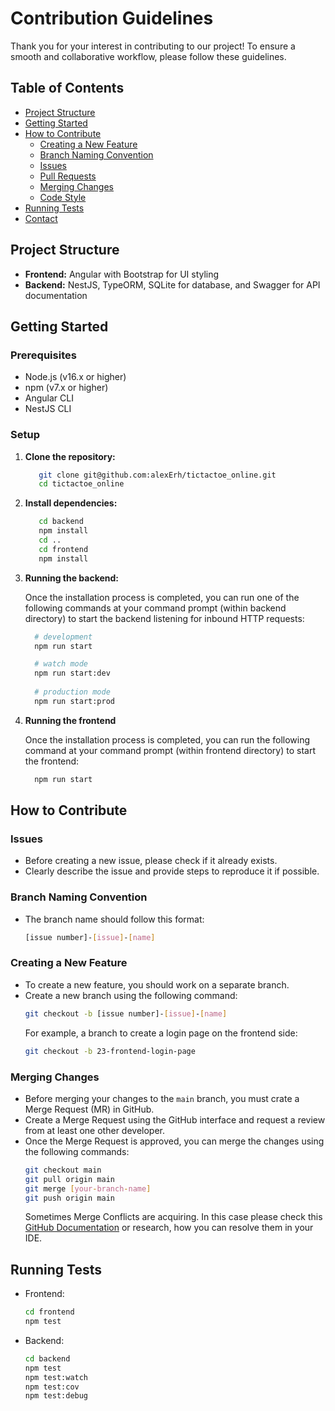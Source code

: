 # Contribution Guidelines

Thank you for your interest in contributing to our project! To ensure a smooth and collaborative workflow, please follow these guidelines.

## Table of Contents
- [Project Structure](#project-structure)
- [Getting Started](#getting-started)
- [How to Contribute](#how-to-contribute)
    - [Creating a New Feature](#creating-a-new-feature)
    - [Branch Naming Convention](#branch-naming-convention)
    - [Issues](#issues)
    - [Pull Requests](#pull-requests)
    - [Merging Changes](#merging-changes)
    - [Code Style](#code-style)
- [Running Tests](#running-tests)
- [Contact](#contact)

## Project Structure

- **Frontend:** Angular with Bootstrap for UI styling
- **Backend:** NestJS, TypeORM, SQLite for database, and Swagger for API documentation

## Getting Started

### Prerequisites

- Node.js (v16.x or higher)
- npm (v7.x or higher)
- Angular CLI
- NestJS CLI

### Setup

1. **Clone the repository:**
   ```bash
      git clone git@github.com:alexErh/tictactoe_online.git
      cd tictactoe_online
    ```
2. **Install dependencies:**
    
   ```bash
      cd backend
      npm install
      cd ..
      cd frontend
      npm install
    ```
3. **Running the backend:**

   Once the installation process is completed, you can run one of the following commands at your command prompt (within backend directory) to start the backend listening for inbound HTTP requests:
      
   ```bash
     # development
     npm run start
   
     # watch mode
     npm run start:dev
        
     # production mode
     npm run start:prod
   ```
4. **Running the frontend**
    
    Once the installation process is completed, you can run the following command at your command prompt (within frontend directory) to start the frontend:
    
    ```bash
      npm run start
   ```

## How to Contribute
### Issues
- Before creating a new issue, please check if it already exists.
- Clearly describe the issue and provide steps to reproduce it if possible.
### Branch Naming Convention
- The branch name should follow this format:
    ```bash
  [issue number]-[issue]-[name]
    ```
### Creating a New Feature
- To create a new feature, you should work on a separate branch.
- Create a new branch using the following command:
    ```bash
  git checkout -b [issue number]-[issue]-[name]
    ```
  For example, a branch to create a login page on the frontend side:
    ```bash
  git checkout -b 23-frontend-login-page
    ```
### Merging Changes
- Before merging your changes to the `main` branch, you must crate a Merge Request (MR) in GitHub.
- Create a Merge Request using the GitHub interface and request a review from at least one other developer.
- Once the Merge Request is approved, you can merge the changes using the following commands:
    ```bash
    git checkout main
    git pull origin main
    git merge [your-branch-name]
    git push origin main
    ```
  Sometimes Merge Conflicts are acquiring. In this case please check this [GitHub Documentation](https://docs.github.com/en/pull-requests/collaborating-with-pull-requests/addressing-merge-conflicts/resolving-a-merge-conflict-using-the-command-line) or research, how you can resolve them in your IDE.

## Running Tests
    
- Frontend:
    ```bash
  cd frontend
  npm test
    ```
- Backend:
  ```bash
  cd backend
  npm test
  npm test:watch
  npm test:cov
  npm test:debug
    ```
